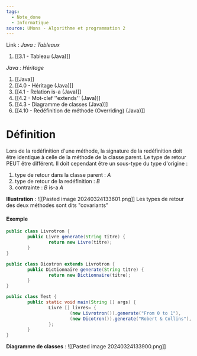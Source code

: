 ```yaml
---
tags:
  - Note_done
  - Informatique
source: UMons - Algorithme et programmation 2
---
```


Link :
_Java : Tableaux_
1. [[3.1 - Tableau (Java)]]

_Java : Héritage_
1. [[Java]]
2. [[4.0 - Héritage (Java)]]
3. [[4.1 - Relation is-a (Java)]]
4. [[4.2 - Mot-clef ''extends'' (Java)]]
5. [[4.3 - Diagramme de classes (Java)]]
6. [[4.10 - Redéfinition de méthode (Overriding) (Java)]]

# Définition
Lors de la redéfinition d'une méthode, la signature de la redéfinition doit être identique à celle de la méthode de la classe parent. Le type de retour PEUT être différent. Il doit cependant être un sous-type du type d'origine :
1. type de retour dans la classe parent : $A$ 
2. type de retour de la redéfinition : $B$ 
3. contrainte : $B$ is-a $A$ 

**Illustration** : ![[Pasted image 20240324133601.png]]
Les types de retour des deux méthodes sont dits "covariants"
#### Exemple
```java
public class Livrotron { 
		public Livre generate(String titre) { 
				return new Livre(titre); 
		} 
}
```
```java
public class Dicotron extends Livrotron { 
		public Dictionnaire generate(String titre) { 
				return new Dictionnaire(titre); 
		} 
}
```
```java
public class Test { 
		public static void main(String [] args) { 
				Livre [] livres= { 
						(new Livrotron()).generate("From 0 to 1"), 
						(new Dicotron()).generate("Robert & Collins"), 
				}; 
		} 
}
```
**Diagramme de classes** : ![[Pasted image 20240324133900.png]]
